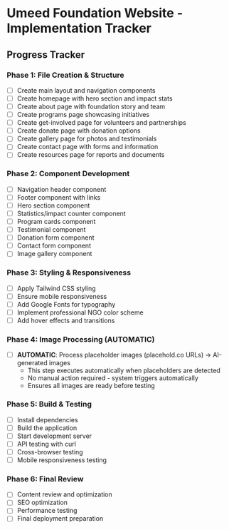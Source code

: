 # Umeed Foundation Website - Implementation Tracker

## Progress Tracker

### Phase 1: File Creation & Structure
- [ ] Create main layout and navigation components
- [ ] Create homepage with hero section and impact stats
- [ ] Create about page with foundation story and team
- [ ] Create programs page showcasing initiatives
- [ ] Create get-involved page for volunteers and partnerships
- [ ] Create donate page with donation options
- [ ] Create gallery page for photos and testimonials
- [ ] Create contact page with forms and information
- [ ] Create resources page for reports and documents

### Phase 2: Component Development
- [ ] Navigation header component
- [ ] Footer component with links
- [ ] Hero section component
- [ ] Statistics/impact counter component
- [ ] Program cards component
- [ ] Testimonial component
- [ ] Donation form component
- [ ] Contact form component
- [ ] Image gallery component

### Phase 3: Styling & Responsiveness
- [ ] Apply Tailwind CSS styling
- [ ] Ensure mobile responsiveness
- [ ] Add Google Fonts for typography
- [ ] Implement professional NGO color scheme
- [ ] Add hover effects and transitions

### Phase 4: Image Processing (AUTOMATIC)
- [ ] **AUTOMATIC**: Process placeholder images (placehold.co URLs) → AI-generated images
  - This step executes automatically when placeholders are detected
  - No manual action required - system triggers automatically
  - Ensures all images are ready before testing

### Phase 5: Build & Testing
- [ ] Install dependencies
- [ ] Build the application
- [ ] Start development server
- [ ] API testing with curl
- [ ] Cross-browser testing
- [ ] Mobile responsiveness testing

### Phase 6: Final Review
- [ ] Content review and optimization
- [ ] SEO optimization
- [ ] Performance testing
- [ ] Final deployment preparation